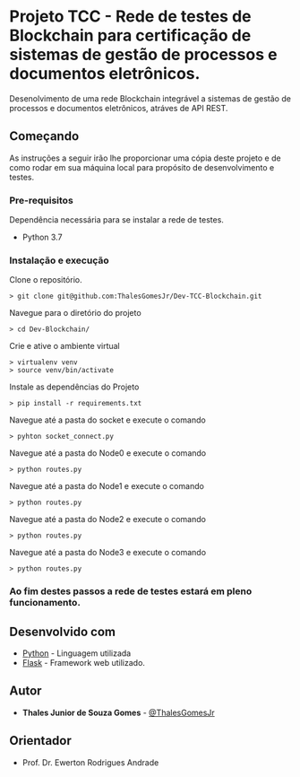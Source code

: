 # Projeto TCC - Rede de testes de Blockchain para certificação de sistemas de gestão de processos e documentos eletrônicos.

Desenolvimento de uma rede Blockchain integrável a sistemas de gestão de processos e documentos eletrônicos, atráves de API REST.

## Começando

As instruções a seguir irão lhe proporcionar uma cópia deste projeto e de como rodar em sua máquina local para propósito de desenvolvimento e testes. 
### Pre-requisitos

Dependência necessária para se instalar a rede de testes.

- Python 3.7

### Instalação e execução

Clone o repositório.
```
> git clone git@github.com:ThalesGomesJr/Dev-TCC-Blockchain.git
```

Navegue para o diretório do projeto
```
> cd Dev-Blockchain/
```

Crie e ative o ambiente virtual
```
> virtualenv venv
> source venv/bin/activate
```

Instale as dependências do Projeto
```
> pip install -r requirements.txt
```

Navegue até a pasta do socket e execute o comando
```
> pyhton socket_connect.py
```


Navegue até a pasta do Node0 e execute o comando
```
> python routes.py
```

Navegue até a pasta do Node1 e execute o comando
```
> python routes.py
```

Navegue até a pasta do Node2 e execute o comando
```
> python routes.py
```

Navegue até a pasta do Node3 e execute o comando
```
> python routes.py
```

### Ao fim destes passos a rede de testes estará em pleno funcionamento.


## Desenvolvido com
* [Python](https://www.python.org/) - Linguagem utilizada
* [Flask](https://flask.palletsprojects.com/en/1.1.x/) - Framework web utilizado.

## Autor

* **Thales Junior de Souza Gomes** - [@ThalesGomesJr](https://github.com/ThalesGomesJr)

## Orientador

* Prof. Dr. Ewerton Rodrigues Andrade
